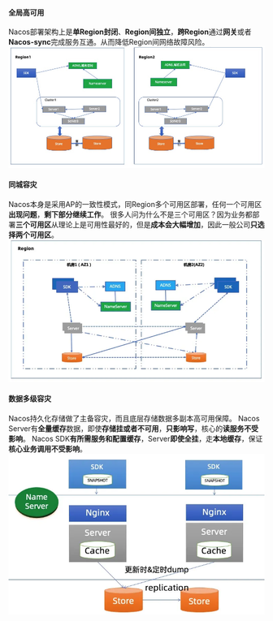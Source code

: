 #### 全局高可用
Nacos部署架构上是**单Region封闭**、**Region间独立**，**跨Region**通过**网关**或者**Nacos-sync**完成服务互通。从而降低Region间网络故障风险。
![](../../../img/Pasted%20image%2020240318145301.png)
#### 同城容灾
Nacos本身是采用AP的一致性模式，同Region多个可用区部署，任何一个可用区**出现问题**，**剩下部分继续工作**。
很多人问为什么不是三个可用区？因为业务都部署**三个可用区**从理论上是可用性最好的，但是**成本会大幅增加**，因此一般公司**只选择两个可用区**。
![](../../../img/Pasted%20image%2020240318151259.png)
#### 数据多级容灾
Nacos持久化存储做了主备容灾，而且底层存储数据多副本高可用保障。
Nacos Server有**全量缓存**数据，即使**存储挂或者不可用**，**只影响写**，核心的**读服务不受影响**。
Nacos SDK**有所需服务和配置缓存**，Server**即使全挂**，走**本地缓存**，保证**核心业务调用不受影响**。
![](../../../img/Pasted%20image%2020240318151635.png)
